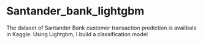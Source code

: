# Santander_bank_lightgbm
The dataset of Santander Bank customer transaction prediction is availbale in Kaggle. Using Lightgbm, I build a classification model
